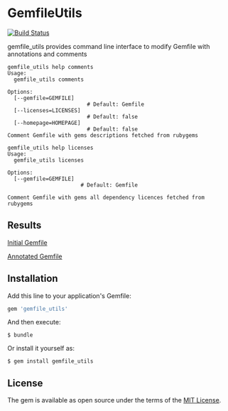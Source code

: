 # GemfileUtils

[![Build Status](https://api.travis-ci.org/Fivell/gemfile_utils.svg)](https://travis-ci.org/Fivell/gemfile_utils)

gemfile_utils provides command line interface to modify Gemfile with annotations and comments



```
gemfile_utils help comments
Usage:
  gemfile_utils comments

Options:
  [--gemfile=GEMFILE]
                         # Default: Gemfile
  [--licenses=LICENSES]
                         # Default: false
  [--homepage=HOMEPAGE]
                         # Default: false
Comment Gemfile with gems descriptions fetched from rubygems
```


```
gemfile_utils help licenses
Usage:
  gemfile_utils licenses

Options:
  [--gemfile=GEMFILE]
                       # Default: Gemfile

Comment Gemfile with gems all dependency licences fetched from rubygems
```

## Results

[Initial Gemfile](https://github.com/Fivell/gemfile_utils/blob/master/spec/fixtures/initial/Gemfile)

[Annotated Gemfile](https://github.com/Fivell/gemfile_utils/blob/master/spec/fixtures/result/Gemfile)


## Installation

Add this line to your application's Gemfile:

```ruby
gem 'gemfile_utils'
```

And then execute:

    $ bundle

Or install it yourself as:

    $ gem install gemfile_utils

## License

The gem is available as open source under the terms of the [MIT License](http://opensource.org/licenses/MIT).

